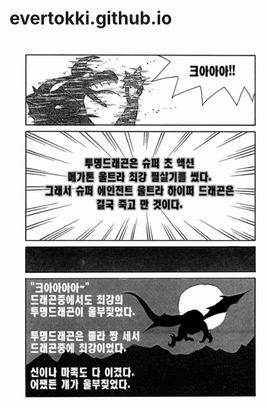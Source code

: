 # evertokki.github.io

![Dragon](https://github.com/EverTokki/EverTokki.github.io/blob/master/images/dragon.jpg)